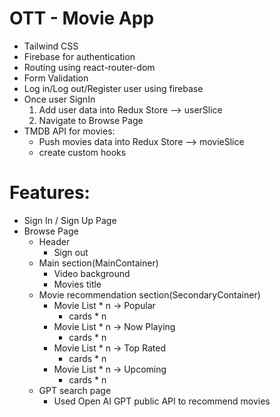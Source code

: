# OTT - Movie App
  - Tailwind CSS
  - Firebase for authentication
  - Routing using react-router-dom 
  - Form Validation
  - Log in/Log out/Register user using firebase 
  - Once user SignIn 
    1. Add user data into Redux Store --> userSlice
    2. Navigate to Browse Page
  - TMDB API for movies:
    - Push movies data into Redux Store --> movieSlice
    - create custom hooks

# Features:
  - Sign In / Sign Up Page
  - Browse Page
    - Header
      - Sign out
    - Main section(MainContainer) 
      - Video background
      - Movies title
    - Movie recommendation section(SecondaryContainer)
      - Movie List * n -> Popular
        - cards * n 
      - Movie List * n -> Now Playing
        - cards * n 
      - Movie List * n -> Top Rated
        - cards * n 
      - Movie List * n -> Upcoming
        - cards * n 
    - GPT search page
      - Used Open AI GPT public API to recommend movies 


  
  
